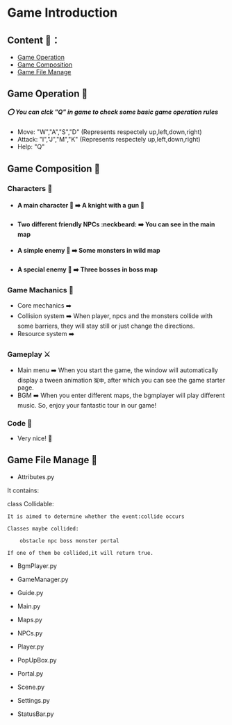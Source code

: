# Game Introduction  

## Content 📑：

- [Game Operation](## "Game Operation :dart:" )
- [Game Composition](## "Game Composition :triangular_flag_on_post:")
- [Game File Manage](## "Game File Manage :rocket: ")

## Game Operation :dart:

##### :o: You can clck "Q" in game to check some basic game operation rules
- Move: "W","A","S","D" (Represents respectely up,left,down,right)
- Attack: "I","J","M","K" (Represents respectely up,left,down,right)
- Help: "Q"


## Game Composition :triangular_flag_on_post:
### Characters :triangular_flag_on_post:
- #### A main character :boy: ➡️ A knight  with a gun :gun: 
- #### Two different friendly NPCs :neckbeard: ➡️ You can see in the main map
- #### A simple enemy :imp: ➡️ Some monsters in wild map
- #### A special enemy :imp: ➡️ Three bosses in boss map

### Game Machanics :wrench:
- Core mechanics ➡️ 
- Collision system ➡️ When player, npcs and the monsters collide with some barriers, they will stay still or just change the directions.
- Resource system ➡️ 
### Gameplay ⚔️
- Main menu ➡️ When you start the game, the window will automatically display a tween animation `冤申`, after which you can see the game starter page.
- BGM ➡️ When you enter different maps, the bgmplayer will play different music. So, enjoy your fantastic tour in our game!

### Code 📖
- Very nice! 🌟

## Game File Manage :rocket: 
- Attributes.py

It contains:

class Collidable:

    It is aimed to determine whether the event:collide occurs
    
    Classes maybe collided:
    
        obstacle npc boss monster portal
        
    If one of them be collided,it will return true.

  
- BgmPlayer.py

- GameManager.py

- Guide.py
- Main.py
- Maps.py
- NPCs.py
- Player.py
- PopUpBox.py
- Portal.py
- Scene.py
- Settings.py
- StatusBar.py


